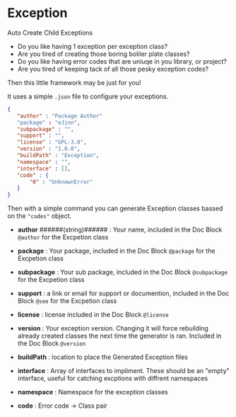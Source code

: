 # Exception
Auto Create Child Exceptions 

 - Do you like having 1 exception per exception class? 
 - Are you tired of creating those boring boliler plate classes?
 - Do you like having error codes that are uniuqe in you library, or project?
 - Are you tired of keeping tack of all those pesky exception codes?
 
 Then this little framework may be just for you!
 
 It uses a simple `.json` file to configure your exceptions. 
 
 ```json
{
    "author" : "Package Author"
    "package" : "eJinn",
    "subpackage" : "",
    "support" : "",
    "license" : "GPL-3.0",
    "version" : "1.0.0",
    "buildPath" : "Exception",
    "namespace" : "",
    "interface" : [],
    "code" : {
        "0" : "UnknownError"
    }
}
```

 Then with a simple command you can generate Exception classes bassed on the `"codes"` object.

 - **author** ######(string)###### : Your name, included in the Doc Block `@author` for the Excpetion class
 
 - **package** : Your package, included in the Doc Block `@package` for the Excpetion class

 - **subpackage** : Your sub package, included in the Doc Block `@subpackage` for the Excpetion class

 - **support** : a link or email for support or documention, included in the Doc Block `@see` for the Excpetion class
 
 - **license** : license included in the Doc Block `@license`

 - **version** : Your exception version.  Changing it will force rebuilding already created classes the next time the generator is ran. Included in the Doc Block `@version`
 
 - **buildPath** : location to place the Generated Exception files
 
 - **interface** : Array of interfaces to impliment. These should be an "empty" interface, useful for catching excptions with diffrent namespaces
 
 - **namespace** : Namespace for the exception classes
 
 - **code** :  Error code -> Class pair